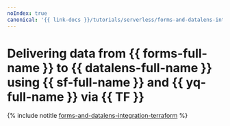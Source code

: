 ```yaml
---
noIndex: true
canonical: '{{ link-docs }}/tutorials/serverless/forms-and-datalens-integration/terraform'
---
```


# Delivering data from {{ forms-full-name }} to {{ datalens-full-name }} using {{ sf-full-name }} and {{ yq-full-name }} via {{ TF }}

{% include notitle [forms-and-datalens-integration-terraform](../../../_tutorials/serverless/forms-and-datalens-integration-terraform.md) %}
